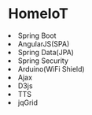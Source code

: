 # HomeIoT
<div>
<li>Spring Boot</li>
<li>AngularJS(SPA)</li>
<li>Spring Data(JPA)</li>
<li>Spring Security</li>
<li>Arduino(WiFi Shield)</li>
<li>Ajax</li>
<li>D3js</li>
<li>TTS</li>
<li>jqGrid</li>
</div>
